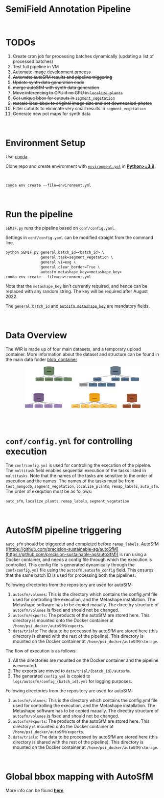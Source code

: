 # SemiField Annotation Pipeline


<br>

# TODOs

1. Create cron job for processing batches dynamically (updating a list of processed batches)
2. Test full pipeline in VM
3. Automate image development process
4. ~~Automate autoSfM results and pipeline triggering~~
5. ~~Update synth data generation code~~
6. ~~merge autoSfM with synth data generation~~
7. ~~Move inferencing to CPU if no GPU in `localize_plants`~~
8.  ~~Get unique bbox for cutouts in `segment_vegetation`~~
9.  ~~rescale local bbox to original image size and not downscaled_photos~~
10. Filter cutouts to eliminate very small results in `segment_vegetation`
11. Generate new pot maps for synth data

<br>

# Environment Setup

Use [conda](https://docs.conda.io/projects/conda/en/latest/user-guide/install/index.html). 

Clone repo and create environment with [`environment.yml`](environment.yml) in [**Python>=3.9**](https://www.python.org/).

<br>

```
conda env create --file=environment.yml
```

<br>


# Run the pipeline


`SEMIF.py` runs the pipeline based on `conf/config.yaml`.
<br>

Settings in `conf/config.yaml` can be modified straight from the command line. 

```
python SEMIF.py general.batch_id=<batch_id> \
                general.task=segment_vegetation \
                general.vi=exg \
                general.clear_border=True \
                autosfm.metashape_key=<metashape_key>
conda env create --file=environment.yml
```

Note that the ```metashape_key``` isn't currently required, and hence can be replaced with any random string. The key will be required after August 2022.

The ```general.batch_id``` and ~~```autosfm.metashape_key```~~ are mandatory fields.

<br>

# Data Overview

The WIR is made up of four main datasets, and a temporary upload container. More information about the dataset and structure can be found in the main data folder [blob_container](blob_container/README.md)

<p align="center">
<img src="Assets/overview.png" width=75%/>
</p>


<br>
<br>

# ```conf/config.yml``` for controlling execution
The ```conf/config.yml``` is used for controlling the execution of the pipelne. The ```multitask``` field enables sequential execution of the tasks listed in ```multitasks```. Note that the names of the tasks are sensitive to the order of execution and the names. The names of the tasks must be from ```test_mongodb```, ```segment_vegetation```, ```localize_plants```, ```remap_labels```, ```auto_sfm```. The order of exeqution must be as follows:

```auto_sfm```, ```localize_plants```, ```remap_labels```, ```segment_vegetation```

<br>

# AutoSfM pipeline triggering
```auto_sfm``` should be triggeretd and completed before ```remap_labels```. AutoSfM ([https://github.com/precision-sustainable-ag/autoSfM](https://github.com/precision-sustainable-ag/autoSfM)) is run using a Docker container, and needs a config file through which the execution is controlled. This config file is generated dynamically through the ```conf/config.yml``` file using the ```autosfm.autosfm_config``` field. This ensures that the same batch ID is used for processing both the pipelines.

Following directories from the repository are used for autoSfM:
1. ```autosfm/volumes```: This is the directory which contains the config.yml file used for controlling the execution, and the Metashape installation. The Metashape software has to be copied maually. The directiry structure of ```autosfm/volumes``` is fixed and should not be changed.
2. ```autosfm/exports```: The products of the autoSfM are stored here. This directory is mounted onto the Docker container at ```/home/psi_docker/autoSfM/exports```.
3. ```data/trials```: The data to be processed by autoSfM are stored here (this directory is shared with the rest of the pipeline). This directory is mounted on the Docker container at ```/home/psi_docker/autoSfM/storage```.

The flow of execution is as follows:
1. All the directories are mounted on the Docker container and the pipeline is executed.
2. The exports are moved to ```data/trial/{batch_id}/autosfm```.
3. The generated ```config.yml``` is copied to ```logs/autosfm/config_{batch_id}.yml``` for logging purposes.

Following directories from the repository are used for autoSfM:
1. ```autosfm/volumes```: This is the directory which contains the config.yml file used for controlling the execution, and the Metashape installation. The Metashape software has to be copied maually. The directiry structure of ```autosfm/volumes``` is fixed and should not be changed.
2. ```autosfm/exports```: The products of the autoSfM are stored here. This directory is mounted onto the Docker container at ```/home/psi_docker/autoSfM/exports```.
3. ```data/trials```: The data to be processed by autoSfM are stored here (this directory is shared with the rest of the pipeline). This directory is mounted on the Docker container at ```/home/psi_docker/autoSfM/storage```.

<br>

# Global bbox mapping with AutoSfM

More info can be found [**here**](bbox/README.md)

